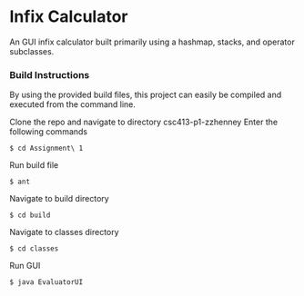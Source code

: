 # Infix Calculator

An GUI infix calculator built primarily using a hashmap, stacks, and operator subclasses. 
### Build Instructions

By using the provided build files, this project can easily be compiled and executed from the command line.

Clone the repo and navigate to directory csc413-p1-zzhenney
Enter the following commands

```
$ cd Assignment\ 1
```
Run build file
```
$ ant
```	
Navigate to build directory
```
$ cd build
```
Navigate to classes directory
```
$ cd classes
```
Run GUI
```
$ java EvaluatorUI
```
